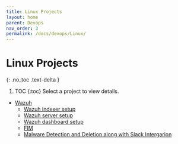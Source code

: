 ```yaml
---
title: Linux Projects
layout: home
parent: Devops
nav_order: 3
permalink: /docs/devops/Linux/
---
```


# Linux Projects
{: .no_toc .text-delta }

1. TOC
{:toc}
Select a project to view details.

- [Wazuh](/docs/devops/Linux/SIEM-And-XDR/wazuh-introduction/)
   - [Wazuh indexer setup](/docs/devops/Linux/SIEM-And-XDR/wazuh-indexer-setup/)
   - [Wazuh server setup](/docs/devops/Linux/SIEM-And-XDR/wazuh-server-setup/)
   - [Wazuh dashboard setup](/docs/devops/Linux/SIEM-And-XDR/wazuh-dashboard-setup/)
   - [FIM](/docs/devops/Linux/SIEM-And-XDR/FIM/)
   - [Malware Detection and Deletion along with Slack Intergarion](/docs/devops/Linux/SIEM-And-XDR/malware-detection-and-deletion-and-slack-intergarion/)
<!-- - [Wazuh Indexer](/docs/devops/Linux/SIEM-And-XDR/) -->